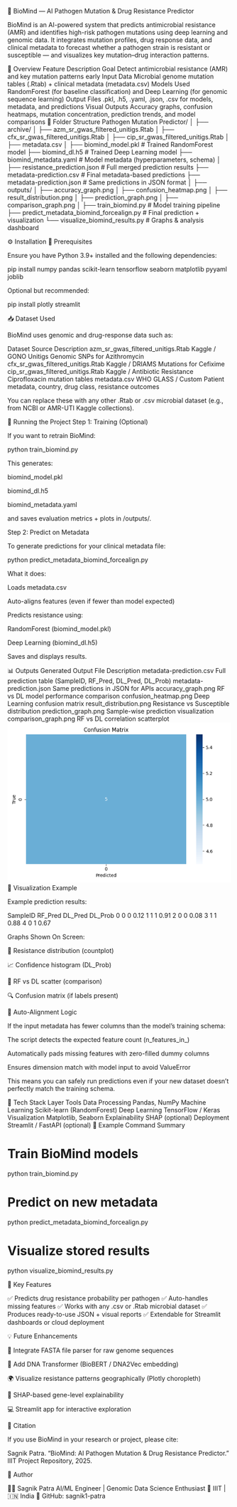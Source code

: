 🧫 BioMind — AI Pathogen Mutation & Drug Resistance Predictor

BioMind is an AI-powered system that predicts antimicrobial resistance (AMR) and identifies high-risk pathogen mutations using deep learning and genomic data.
It integrates mutation profiles, drug response data, and clinical metadata to forecast whether a pathogen strain is resistant or susceptible — and visualizes key mutation–drug interaction patterns.

🧠 Overview
Feature	Description
Goal	Detect antimicrobial resistance (AMR) and key mutation patterns early
Input Data	Microbial genome mutation tables (.Rtab) + clinical metadata (metadata.csv)
Models Used	RandomForest (for baseline classification) and Deep Learning (for genomic sequence learning)
Output Files	.pkl, .h5, .yaml, .json, .csv for models, metadata, and predictions
Visual Outputs	Accuracy graphs, confusion heatmaps, mutation concentration, prediction trends, and model comparisons
🧬 Folder Structure
Pathogen Mutation Predictor/
│
├── archive/
│   ├── azm_sr_gwas_filtered_unitigs.Rtab
│   ├── cfx_sr_gwas_filtered_unitigs.Rtab
│   ├── cip_sr_gwas_filtered_unitigs.Rtab
│   ├── metadata.csv
│
├── biomind_model.pkl                # Trained RandomForest model
├── biomind_dl.h5                    # Trained Deep Learning model
├── biomind_metadata.yaml            # Model metadata (hyperparameters, schema)
│
├── resistance_prediction.json       # Full merged prediction results
├── metadata-prediction.csv          # Final metadata-based predictions
├── metadata-prediction.json         # Same predictions in JSON format
│
├── outputs/
│   ├── accuracy_graph.png
│   ├── confusion_heatmap.png
│   ├── result_distribution.png
│   ├── prediction_graph.png
│   ├── comparison_graph.png
│
├── train_biomind.py                 # Model training pipeline
├── predict_metadata_biomind_forcealign.py  # Final prediction + visualization
└── visualize_biomind_results.py     # Graphs & analysis dashboard

⚙️ Installation
🧩 Prerequisites

Ensure you have Python 3.9+ installed and the following dependencies:

pip install numpy pandas scikit-learn tensorflow seaborn matplotlib pyyaml joblib


Optional but recommended:

pip install plotly streamlit

📥 Dataset Used

BioMind uses genomic and drug-response data such as:

Dataset	Source	Description
azm_sr_gwas_filtered_unitigs.Rtab	Kaggle / GONO Unitigs	Genomic SNPs for Azithromycin
cfx_sr_gwas_filtered_unitigs.Rtab	Kaggle / DRIAMS	Mutations for Cefixime
cip_sr_gwas_filtered_unitigs.Rtab	Kaggle / Antibiotic Resistance	Ciprofloxacin mutation tables
metadata.csv	WHO GLASS / Custom	Patient metadata, country, drug class, resistance outcomes

You can replace these with any other .Rtab or .csv microbial dataset (e.g., from NCBI or AMR-UTI Kaggle collections).

🚀 Running the Project
Step 1: Training (Optional)

If you want to retrain BioMind:

python train_biomind.py


This generates:

biomind_model.pkl

biomind_dl.h5

biomind_metadata.yaml

and saves evaluation metrics + plots in /outputs/.

Step 2: Predict on Metadata

To generate predictions for your clinical metadata file:

python predict_metadata_biomind_forcealign.py


What it does:

Loads metadata.csv

Auto-aligns features (even if fewer than model expected)

Predicts resistance using:

RandomForest (biomind_model.pkl)

Deep Learning (biomind_dl.h5)

Saves and displays results.

📊 Outputs Generated
Output File	Description
metadata-prediction.csv	Full prediction table (SampleID, RF_Pred, DL_Pred, DL_Prob)
metadata-prediction.json	Same predictions in JSON for APIs
accuracy_graph.png	RF vs DL model performance comparison
confusion_heatmap.png	Deep Learning confusion matrix
result_distribution.png	Resistance vs Susceptible distribution
prediction_graph.png	Sample-wise prediction visualization
comparison_graph.png	RF vs DL correlation scatterplot
![Confusion Matrix Heatmap](mutation_heatmap.png)
🧪 Visualization Example

Example prediction results:

SampleID	RF_Pred	DL_Pred	DL_Prob
0	0	0	0.12
1	1	1	0.91
2	0	0	0.08
3	1	1	0.88
4	0	1	0.67

Graphs Shown On Screen:

🧬 Resistance distribution (countplot)

📈 Confidence histogram (DL_Prob)

🔄 RF vs DL scatter (comparison)

🔍 Confusion matrix (if labels present)

💾 Auto-Alignment Logic

If the input metadata has fewer columns than the model’s training schema:

The script detects the expected feature count (n_features_in_)

Automatically pads missing features with zero-filled dummy columns

Ensures dimension match with model input to avoid ValueError

This means you can safely run predictions even if your new dataset doesn’t perfectly match the training schema.

🧠 Tech Stack
Layer	Tools
Data Processing	Pandas, NumPy
Machine Learning	Scikit-learn (RandomForest)
Deep Learning	TensorFlow / Keras
Visualization	Matplotlib, Seaborn
Explainability	SHAP (optional)
Deployment	Streamlit / FastAPI (optional)
📍 Example Command Summary
# Train BioMind models
python train_biomind.py

# Predict on new metadata
python predict_metadata_biomind_forcealign.py

# Visualize stored results
python visualize_biomind_results.py

🧩 Key Features

✅ Predicts drug resistance probability per pathogen
✅ Auto-handles missing features
✅ Works with any .csv or .Rtab microbial dataset
✅ Produces ready-to-use JSON + visual reports
✅ Extendable for Streamlit dashboards or cloud deployment

💡 Future Enhancements

🔬 Integrate FASTA file parser for raw genome sequences

🧬 Add DNA Transformer (BioBERT / DNA2Vec embedding)

🌍 Visualize resistance patterns geographically (Plotly choropleth)

🧠 SHAP-based gene-level explainability

💻 Streamlit app for interactive exploration

🧾 Citation

If you use BioMind in your research or project, please cite:

Sagnik Patra. “BioMind: AI Pathogen Mutation & Drug Resistance Predictor.” IIIT Project Repository, 2025.

🧰 Author

👨‍🔬 Sagnik Patra
AI/ML Engineer | Genomic Data Science Enthusiast
📍 IIIT | 🇮🇳 India
🔗 GitHub: sagnik1-patra

